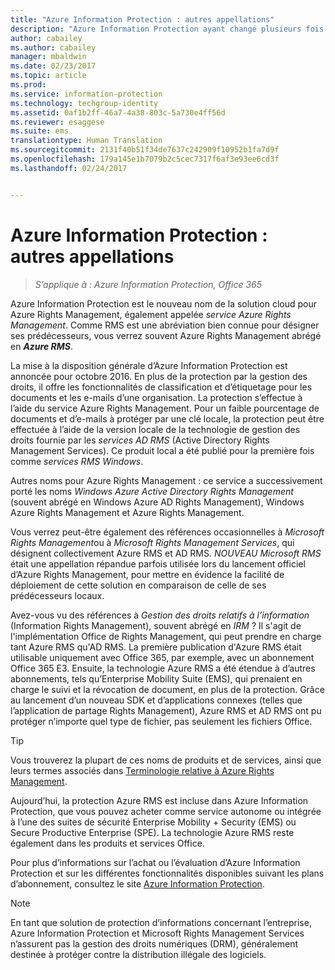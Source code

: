 ```yaml
---
title: "Azure Information Protection : autres appellations"
description: "Azure Information Protection ayant changé plusieurs fois d’appellation, il est possible que vous le connaissiez sous un autre nom."
author: cabailey
ms.author: cabailey
manager: mbaldwin
ms.date: 02/23/2017
ms.topic: article
ms.prod: 
ms.service: information-protection
ms.technology: techgroup-identity
ms.assetid: 0af1b2ff-46a7-4a38-803c-5a730e4ff56d
ms.reviewer: esaggese
ms.suite: ems
translationtype: Human Translation
ms.sourcegitcommit: 2131f40b51f34de7637c242909f10952b1fa7d9f
ms.openlocfilehash: 179a145e1b7079b2c5cec7317f6af3e93ee6cd3f
ms.lasthandoff: 02/24/2017


---
```



# <a name="azure-information-protection---also-known-as-"></a>Azure Information Protection : autres appellations

>*S’applique à : Azure Information Protection, Office 365*

Azure Information Protection est le nouveau nom de la solution cloud pour Azure Rights Management, également appelée *service Azure Rights Management*. Comme RMS est une abréviation bien connue pour désigner ses prédécesseurs, vous verrez souvent Azure Rights Management abrégé en ***Azure RMS***.

La mise à la disposition générale d’Azure Information Protection est annoncée pour octobre 2016. En plus de la protection par la gestion des droits, il offre les fonctionnalités de classification et d’étiquetage pour les documents et les e-mails d’une organisation. La protection s’effectue à l’aide du service Azure Rights Management. Pour un faible pourcentage de documents et d’e-mails à protéger par une clé locale, la protection peut être effectuée à l’aide de la version locale de la technologie de gestion des droits fournie par les *services AD RMS* (Active Directory Rights Management Services). Ce produit local a été publié pour la première fois comme *services RMS Windows*.

Autres noms pour Azure Rights Management : ce service a successivement porté les noms *Windows Azure Active Directory Rights Management* (souvent abrégé en Windows Azure AD Rights Management), Windows Azure Rights Management et Azure Rights Management.

Vous verrez peut-être également des références occasionnelles à *Microsoft Rights Management*ou à *Microsoft Rights Management Services*, qui désignent collectivement Azure RMS et AD RMS.  *NOUVEAU Microsoft RMS* était une appellation répandue parfois utilisée lors du lancement officiel d’Azure Rights Management, pour mettre en évidence la facilité de déploiement de cette solution en comparaison de celle de ses prédécesseurs locaux.

Avez-vous vu des références à *Gestion des droits relatifs à l’information* (Information Rights Management), souvent abrégé en *IRM* ? Il s'agit de l'implémentation Office de Rights Management, qui peut prendre en charge tant Azure RMS qu'AD RMS. La première publication d'Azure RMS était utilisable uniquement avec Office 365, par exemple, avec un abonnement Office 365 E3. Ensuite, la technologie Azure RMS a été étendue à d’autres abonnements, tels qu’Enterprise Mobility Suite (EMS), qui prenaient en charge le suivi et la révocation de document, en plus de la protection. Grâce au lancement d’un nouveau SDK et d’applications connexes (telles que l’application de partage Rights Management), Azure RMS et AD RMS ont pu protéger n’importe quel type de fichier, pas seulement les fichiers Office. 

> [!TIP]
> Vous trouverez la plupart de ces noms de produits et de services, ainsi que leurs termes associés dans [Terminologie relative à Azure Rights Management](../get-started/terminology.md).

Aujourd’hui, la protection Azure RMS est incluse dans Azure Information Protection, que vous pouvez acheter comme service autonome ou intégrée à l’une des suites de sécurité Enterprise Mobility + Security (EMS) ou Secure Productive Enterprise (SPE). La technologie Azure RMS reste également dans les produits et services Office.

Pour plus d’informations sur l’achat ou l’évaluation d’Azure Information Protection et sur les différentes fonctionnalités disponibles suivant les plans d’abonnement, consultez le site [Azure Information Protection](https://www.microsoft.com/en-us/cloud-platform/azure-information-protection).

> [!NOTE]
> En tant que solution de protection d’informations concernant l’entreprise, Azure Information Protection et Microsoft Rights Management Services n’assurent pas la gestion des droits numériques (DRM), généralement destinée à protéger contre la distribution illégale des logiciels. 


